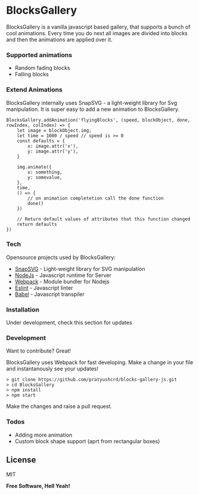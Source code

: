 # BlocksGallery


BlocksGallery is a vanilla javascript based gallery, that supports a bunch of cool animations. Every time you do next all images are divided into blocks and then the animations are applied over it.

### Supported animations

  - Random fading blocks 
  - Falling blocks

### Extend Animations

BlocksGallery internally uses SnapSVG - a light-weight library for Svg manipulation.
It is super easy to add a new animation to BlocksGallery.

```
BlocksGallery.addAnimation('flyingBlocks', (speed, blockObject, done, rowIndex, colIndex) => {
    let image = blockObject.img;
    let time = 1000 / speed // speed is >= 0
    const defaults = {
        x: image.attr('x'),
        y: image.attr('y'),
    }
    
    img.animate({
        x: something,
        y: somevalue,
    },
    time,
    () => {
        // on animation completetion call the done function
        done()
    })

    // Return default values of attributes that this function changed
    return defaults
})
```

### Tech

Opensource projects used by BlocksGallery:

* [SnapSVG] - Light-weight library for SVG manipulation
* [NodeJs] - Javascript runtime for Server
* [Webpack] - Module bundler for Nodejs
* [Eslint] - Javascript linter
* [Babel] - Javascript transpiler

### Installation

Under development, check this section for updates

### Development

Want to contribute? Great!

BlocksGallery uses Webpack for fast developing.
Make a change in your file and instantanously see your updates!

```
> git clone https://github.com/pratyushcrd/blocks-gallery-js.git
> cd BlocksGallery
> npm install
> npm start
```

Make the changes and raise a pull request.

### Todos

 - Adding more animation
 - Custom block shape support (aprt from rectangular boxes)

License
----

MIT


**Free Software, Hell Yeah!**

[SnapSVG]: <http://snapsvg.io/>
[NodeJs]: <https://nodejs.org/en/>
[Webpack]: <https://webpack.js.org/>
[Eslint]: <http://eslint.org/> 
[Babel]: <https://babeljs.io/>
